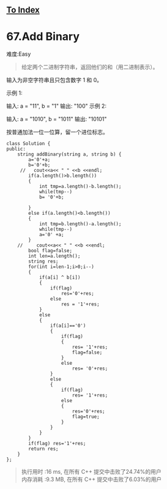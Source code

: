 [To Index](/index.md)
---
# 67.Add Binary
难度:Easy
> 给定两个二进制字符串，返回他们的和（用二进制表示）。

输入为非空字符串且只包含数字 1 和 0。

示例 1:

输入: a = "11", b = "1"
输出: "100"
示例 2:

输入: a = "1010", b = "1011"
输出: "10101"


按普通加法一位一位算，留一个进位标志。   

```
class Solution {
public:
    string addBinary(string a, string b) {
        a='0'+a;
        b='0'+b;
     //   cout<<a<< " " <<b <<endl;
        if(a.length()>b.length())
        {
            int tmp=a.length()-b.length();
            while(tmp--)
            b= '0'+b;
            
        }
        else if(a.length()<b.length())
        {
            int tmp=b.length()-a.length();
            while(tmp--)
            a='0' +a;
        }
    //     cout<<a<< " " <<b <<endl;
        bool flag=false;
        int len=a.length();
        string res;
        for(int i=len-1;i>0;i--)
        {
            if(a[i] ^ b[i])
            {
                if(flag)
                    res='0'+res;
                else
                    res = '1'+res;
            }
            else
            {
                if(a[i]=='0')
                {
                    if(flag)
                    {
                        res= '1'+res;
                        flag=false;
                    }
                    else 
                        res= '0'+res;
                }
                else
                {
                    if(flag)
                        res= '1'+res;
                    else
                    {
                        res='0'+res;
                        flag=true;
                    }
                }
            }
        }
        if(flag) res='1'+res;
        return res;
    }
};
```

> 执行用时 :16 ms, 在所有 C++ 提交中击败了24.74%的用户   
内存消耗 :9.3 MB, 在所有 C++ 提交中击败了6.03%的用户
